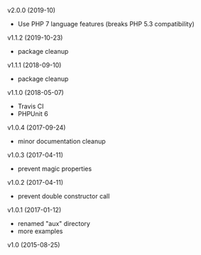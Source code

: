 v2.0.0 (2019-10)

 * Use PHP 7 language features
   (breaks PHP 5.3 compatibility)

v1.1.2 (2019-10-23)

 * package cleanup

v1.1.1 (2018-09-10)

 * package cleanup

v1.1.0 (2018-05-07)

 * Travis CI
 * PHPUnit 6

v1.0.4 (2017-09-24)

 * minor documentation cleanup

v1.0.3 (2017-04-11)

 * prevent magic properties

v1.0.2 (2017-04-11)

 * prevent double constructor call

v1.0.1 (2017-01-12)

 * renamed "aux" directory
 * more examples

v1.0 (2015-08-25)

